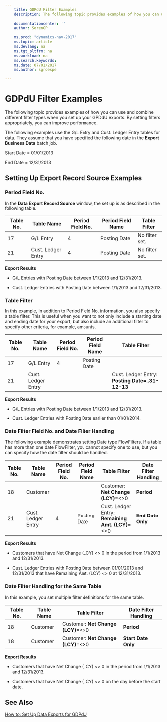 ```yaml
---
    title: GDPdU Filter Examples 
    description: The following topic provides examples of how you can use and combine different filter types when you set up your GPDdU exports. By setting filters appropriately, you can improve performance.
    
    documentationcenter: ''
    author: SorenGP

    ms.prod: "dynamics-nav-2017"
    ms.topic: article
    ms.devlang: na
    ms.tgt_pltfrm: na
    ms.workload: na
    ms.search.keywords:
    ms.date: 07/01/2017
    ms.author: sgroespe

---
```

# GDPdU Filter Examples
The following topic provides examples of how you can use and combine different filter types when you set up your GPDdU exports. By setting filters appropriately, you can improve performance.  
  
 The following examples use the G/L Entry and Cust. Ledger Entry tables for data. They assume that you have specified the following date in the **Export Business Data** batch job.  
  
 Start Date = 01/01/2013  
  
 End Date = 12/31/2013  
  
## Setting Up Export Record Source Examples  
  
### Period Field No.  
 In the **Data Export Record Source** window, the set up is as described in the following table.  
  
|Table No.|Table Name|Period Field No.|Period Field Name|Table Filter|  
|---------------|----------------|----------------------|-----------------------|------------------|  
|17|G/L Entry|4|Posting Date|No filter set.|  
|21|Cust. Ledger Entry|4|Posting Date|No filter set.|  
  
 **Export Results**  
  
-   G/L Entries with Posting Date between 1/1/2013 and 12/31/2013.  
  
-   Cust. Ledger Entries with Posting Date between 1/1/2013 and 12/31/2013.  
  
### Table Filter  
 In this example, in addition to Period Field No. information, you also specify a table filter. This is useful when you want to not only include a starting date and ending date for your export, but also include an additional filter to specify other criteria, for example, amounts.  
  
|Table No.|Table Name|Period Field No.|Period Field Name|Table Filter|  
|---------------|----------------|----------------------|-----------------------|------------------|  
|17|G/L Entry|4|Posting Date||  
|21|Cust. Ledger Entry|||Cust. Ledger Entry: **Posting Date=..31-12-13**|  
  
 **Export Results**  
  
-   G/L Entries with Posting Date between 1/1/2013 and 12/31/2013.  
  
-   Cust. Ledger Entries with Posting Date earlier than 01/01/2014.  
  
### Date Filter Field No. and Date Filter Handling  
 The following example demonstrates setting Date type FlowFilters. If a table has more than one date FlowFilter, you cannot specify one to use, but you can specify how the date filter should be handled.  
  
|Table No.|Table Name|Period Field No.|Period Field Name|Table Filter|Date Filter Handling|  
|---------------|----------------|----------------------|-----------------------|------------------|--------------------------|  
|18|Customer|||Customer: **Net Change (LCY)**=<>0|**Period**|  
|21|Cust. Ledger Entry|4|Posting Date|Cust. Ledger Entry: **Remaining Amt. (LCY)**=<>0|**End Date Only**|  
  
 **Export Results**  
  
-   Customers that have Net Change (LCY) <> 0 in the period from 1/1/2013 and 12/31/2013.  
  
-   Cust. Ledger Entries with Posting Date between 01/01/2013 and 12/31/2013 that have Remaining Amt. (LCY) <> 0 at 12/31/2013.  
  
### Date Filter Handling for the Same Table  
 In this example, you set multiple filter definitions for the same table.  
  
|Table No.|Table Name|Table Filter|Date Filter Handling|  
|---------------|----------------|------------------|--------------------------|  
|18|Customer|Customer: **Net Change (LCY)**=<>0|**Period**|  
|18|Customer|Customer: **Net Change (LCY)**=<>0|**Start Date Only**|  
  
 **Export Results**  
  
-   Customers that have Net Change (LCY) <> 0 in the period from 1/1/2013 and 12/31/2013.  
  
-   Customers that have Net Change (LCY) <> 0 on the day before the start date.  
  
## See Also  
 [How to: Set Up Data Exports for GDPdU](how-to-set-up-data-exports-for-gdpdu.md)